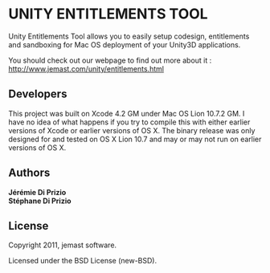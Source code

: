UNITY ENTITLEMENTS TOOL
=======================

Unity Entitlements Tool allows you to easily setup codesign, entitlements and sandboxing for Mac OS deployment of your Unity3D applications.

You should check out our webpage to find out more about it : http://www.jemast.com/unity/entitlements.html

Developers
----------

This project was built on Xcode 4.2 GM under Mac OS Lion 10.7.2 GM. I have no idea of what happens if you try to compile this with either earlier versions of Xcode or earlier versions of OS X. The binary release was only designed for and tested on OS X Lion 10.7 and may or may not run on earlier versions of OS X.

Authors
-------

**Jérémie Di Prizio**  
**Stéphane Di Prizio**

License
-------

Copyright 2011, jemast software.

Licensed under the BSD License (new-BSD).